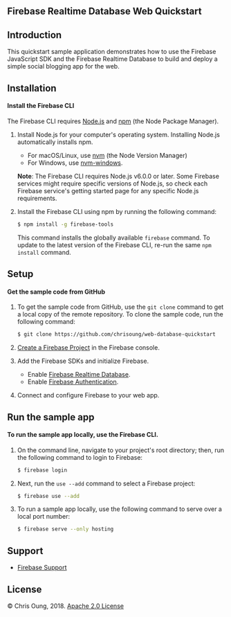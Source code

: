 Firebase Realtime Database Web Quickstart
-----------------------------------------

Introduction
------------
This quickstart sample application demonstrates how to use the Firebase JavaScript SDK and the Firebase Realtime Database to build and deploy a simple social blogging app for the web.

Installation
------------
#### Install the Firebase CLI

The Firebase CLI requires [Node.js](http://nodejs.org/) and [npm](https://npmjs.org/) (the Node Package Manager).

  1. Install Node.js for your computer's operating system. Installing Node.js automatically installs npm.
        - For macOS/Linux, use [nvm](https://github.com/nvm-sh/nvm/blob/master/README.md) (the Node Version Manager)
        - For Windows, use [nvm-windows](https://github.com/coreybutler/nvm-windows).

      **Note**: The Firebase CLI requires Node.js v6.0.0 or later. Some Firebase services might require specific versions of Node.js, so check each Firebase service's getting started page for any specific Node.js requirements.

  2. Install the Firebase CLI using npm by running the following command:

      ```bash
      $ npm install -g firebase-tools
      ```

      This command installs the globally available `firebase` command. To update to the latest version of the Firebase CLI, re-run the same `npm install` command.

Setup
-----
#### Get the sample code from GitHub
1. To get the sample code from GitHub, use the `git clone` command to get a local copy of the remote repository. To clone the sample code, run the following command:

    ```bash
    $ git clone https://github.com/chrisoung/web-database-quickstart
    ```
    
2. [Create a Firebase Project](https://console.firebase.google.com) in the Firebase console.
3. Add the Firebase SDKs and initialize Firebase.
      - Enable [Firebase Realtime Database](https://firebase.google.com/products/realtime-database/?authuser=0).
      - Enable [Firebase Authentication](https://firebase.google.com/docs/auth?authuser=0).
4. Connect and configure Firebase to your web app.


Run the sample app
---------------
#### To run the sample app locally, use the Firebase CLI. 

1. On the command line, navigate to your project's root directory; then, run the following command to login to Firebase:

    ```bash
    $ firebase login
   ```
 2. Next, run the `use --add` command to select a Firebase project: 
 
    ```bash
    $ firebase use --add
    ``` 
 
3. To run a sample app locally, use the following command to serve over a local port number: 

    ```bash
    $ firebase serve --only hosting
    ```

Support
-------

- [Firebase Support](https://firebase.google.com/support/)

License
-------
© Chris Oung, 2018. [Apache 2.0 License](../LICENSE)

